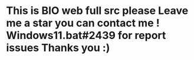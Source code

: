 # This is BIO web full src please Leave me a star you can contact me ! Windows11.bat#2439 for report issues Thanks you :)
